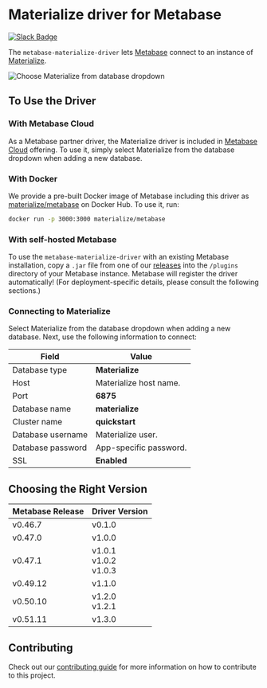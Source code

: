 # Materialize driver for Metabase

[![Slack Badge](https://img.shields.io/badge/Join%20us%20on%20Slack!-blueviolet?style=flat&logo=slack&link=https://materialize.com/s/chat)](https://materialize.com/s/chat)

The `metabase-materialize-driver` lets
[Metabase](https://github.com/metabase/metabase) connect to an instance of
[Materialize](https://github.com/MaterializeInc/materialize).

![Choose Materialize from database dropdown](https://github-production-user-asset-6210df.s3.amazonaws.com/21223421/268976090-6ed5b4b0-abb0-48dc-862f-b2284cb878d7.png)

## To Use the Driver

### With Metabase Cloud

As a Metabase partner driver, the Materialize driver is
included in [Metabase Cloud](https://www.metabase.com/docs/latest/cloud/start) offering.
To use it, simply select Materialize from the database dropdown when adding a new database.

### With Docker

We provide a pre-built Docker image of Metabase including this driver as
[materialize/metabase][] on Docker Hub. To use it, run:

```bash
docker run -p 3000:3000 materialize/metabase
```

### With self-hosted Metabase

To use the `metabase-materialize-driver` with an existing Metabase
installation, copy a `.jar` file from one of our [releases][] into the
`/plugins` directory of your Metabase instance. Metabase will register the
driver automatically! (For deployment-specific details, please consult the
following sections.)

### Connecting to Materialize

Select Materialize from the database dropdown when adding a new database.
Next, use the following information to connect:

| Field             | Value                  |
| ----------------- | ---------------------- |
| Database type     | **Materialize**        |
| Host              | Materialize host name. |
| Port              | **6875**               |
| Database name     | **materialize**        |
| Cluster name      | **quickstart**         |
| Database username | Materialize user.      |
| Database password | App-specific password. |
| SSL               | **Enabled**            |

[releases]: https://github.com/MaterializeInc/metabase-materialize-driver/releases
[materialize/metabase]: https://hub.docker.com/repository/docker/materialize/metabase

## Choosing the Right Version

Metabase Release | Driver Version
---------------- | --------------
v0.46.7          | v0.1.0
v0.47.0          | v1.0.0
v0.47.1          | v1.0.1 <br> v1.0.2 <br> v1.0.3
v0.49.12         | v1.1.0
v0.50.10         | v1.2.0 <br> v1.2.1
v0.51.11          | v1.3.0

## Contributing

Check out our [contributing guide](CONTRIBUTING.md) for more information on how
to contribute to this project.
